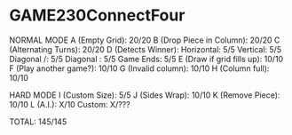 # GAME230ConnectFour
NORMAL MODE
A (Empty Grid): 20/20
B (Drop Piece in Column): 20/20
C (Alternating Turns): 20/20
D (Detects Winner):
Horizontal: 5/5
Vertical: 5/5
Diagonal /: 5/5
Diagonal \: 5/5
Game Ends: 5/5
E (Draw if grid fills up): 10/10
F (Play another game?): 10/10
G (Invalid column): 10/10
H (Column full): 10/10

HARD MODE
I (Custom Size): 5/5
J (Sides Wrap): 10/10
K (Remove Piece): 10/10
L (A.I.): X/10
Custom: X/???

TOTAL: 145/145
